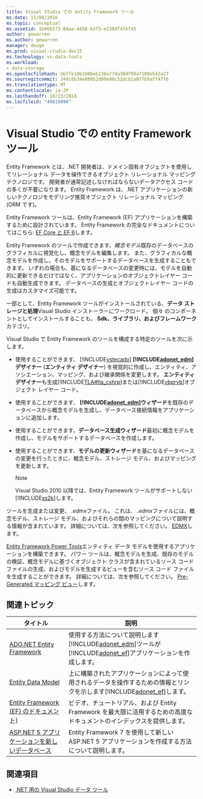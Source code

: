 ```yaml
---
title: Visual Studio での entity Framework ツール
ms.date: 11/04/2016
ms.topic: conceptual
ms.assetid: 1b06b573-84aa-4458-b3f5-e238df47bf45
author: gewarren
ms.author: gewarren
manager: douge
ms.prod: visual-studio-dev15
ms.technology: vs-data-tools
ms.workload:
- data-storage
ms.openlocfilehash: bbffe18b108beb230a77da38df99a7100e542a27
ms.sourcegitcommit: 240c8b34e80952d00e90c52dcb1a077b9aff47f6
ms.translationtype: MT
ms.contentlocale: ja-JP
ms.lasthandoff: 10/23/2018
ms.locfileid: "49819096"
---
```

# <a name="entity-framework-tools-in-visual-studio"></a>Visual Studio での entity Framework ツール
Entity Framework とは、.NET 開発者は、ドメイン固有オブジェクトを使用してリレーショナル データを操作できるオブジェクト リレーショナル マッピング テクノロジです。 開発者が通常記述しなければならないデータアクセス コードの多くが不要になります。 Entity Framework は、.NET アプリケーションの新しいテクノロジをモデリング推奨オブジェクト リレーショナル マッピング (ORM です)。

Entity Framework ツールは、Entity Framework (EF) アプリケーションを構築するために設計されています。 Entity Framework の完全なドキュメントについてはこちら: [EF Core と EF 6](/ef/)します。

Entity Framework のツールで作成できます、*概念モデル*既存のデータベースのグラフィカルに視覚化し、概念モデルを編集します。 また、グラフィカルな概念モデルを作成し、そのモデルをサポートするデータベースを生成することもできます。 いずれの場合も、基になるデータベースの変更時には、モデルを自動的に更新できるだけではなく、アプリケーションのオブジェクトレイヤー コードも自動生成できます。 データベースの生成とオブジェクトレイヤー コードの生成はカスタマイズ可能です。

一部として、Entity Framework ツールがインストールされている、**データ ストレージと処理**Visual Studio インストーラーにワークロード。 個々 のコンポーネントとしてインストールすることも、 **Sdk、ライブラリ、およびフレームワーク**カテゴリ。

Visual Studio で Entity Framework のツールを構成する特定のツールを次に示します。

- 使用することができます、 [!INCLUDE[vstecado](../data-tools/includes/vstecado_md.md)]  **[!INCLUDE[adonet_edm](../data-tools/includes/adonet_edm_md.md)]デザイナー** (**エンティティ デザイナー**) を視覚的に作成し、エンティティ、アソシエーション、マッピング、および継承関係を変更します。 **エンティティ デザイナー**も生成[!INCLUDE[TLA#tla_cshrp](../data-tools/includes/tlasharptla_cshrp_md.md)]または[!INCLUDE[vbprvb](../code-quality/includes/vbprvb_md.md)]オブジェクト レイヤー コード。

- 使用することができます、  **[!INCLUDE[adonet_edm](../data-tools/includes/adonet_edm_md.md)]ウィザード**を既存のデータベースから概念モデルを生成し、データベース接続情報をアプリケーションに追加します。

- 使用することができます、**データベース生成ウィザード**最初に概念モデルを作成し、モデルをサポートするデータベースを作成します。

- 使用することができます、**モデルの更新ウィザード**を基になるデータベースの変更を行ったときに、概念モデル、ストレージ モデル、およびマッピングを更新します。

  > [!NOTE]
  >  Visual Studio 2010 以降では、Entity Framework ツールがサポートしない[!INCLUDE[ss2k](../data-tools/includes/ss2k_md.md)]します。

ツールを生成または変更、 *.edmx*ファイル。 これは、 *.edmx*ファイルには、概念モデル、ストレージ モデル、およびそれらの間のマッピングについて説明する情報が含まれています。 詳細については、次を参照してください。 [EDMX](https://docs.microsoft.com/ef/ef6/)します。

[Entity Framework Power Tools](https://marketplace.visualstudio.com/items?itemName=EntityFrameworkTeam.EntityFrameworkPowerToolsBeta4)エンティティ データ モデルを使用するアプリケーションを構築できます。 パワー ツールは、概念モデルを生成、既存のモデルの検証、概念モデルに基づくオブジェクト クラスが含まれているソース コード ファイルの生成、およびモデルを生成するビューを含むソース コード ファイルを生成することができます。 詳細については、次を参照してください。 [Pre-Generated マッピング ビュー](https://docs.microsoft.com/ef/ef6/fundamentals/performance/pre-generated-views)します。

## <a name="related-topics"></a>関連トピック

| タイトル | 説明 |
| - | - |
| [ADO.NET Entity Framework](/dotnet/framework/data/adonet/ef/index) | 使用する方法について説明します[!INCLUDE[adonet_edm](../data-tools/includes/adonet_edm_md.md)]ツールが[!INCLUDE[adonet_ef](../data-tools/includes/adonet_ef_md.md)]アプリケーションを作成します。 |
| [Entity Data Model](/dotnet/framework/data/adonet/entity-data-model) | 上に構築されたアプリケーションによって使用されるデータを操作するための情報とリンクを示します[!INCLUDE[adonet_ef](../data-tools/includes/adonet_ef_md.md)]します。 |
| [Entity Framework (EF) のドキュメント)](https://docs.microsoft.com/ef/ef6/get-started) | ビデオ、チュートリアル、および Entity Framework を最大限に活用するための高度なドキュメントのインデックスを提供します。 |
| [ASP.NET 5 アプリケーションを新しいデータベース](https://docs.efproject.net/en/latest/platforms/aspnetcore/new-db.html) | Entity Framework 7 を使用して新しい ASP.NET 5 アプリケーションを作成する方法について説明します。 |

## <a name="see-also"></a>関連項目

- [.NET 用の Visual Studio データ ツール](../data-tools/visual-studio-data-tools-for-dotnet.md)